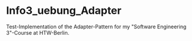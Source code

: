 # Info3_uebung_Adapter
Test-Implementation of the Adapter-Pattern for my "Software Engineering 3"-Course at HTW-Berlin.
